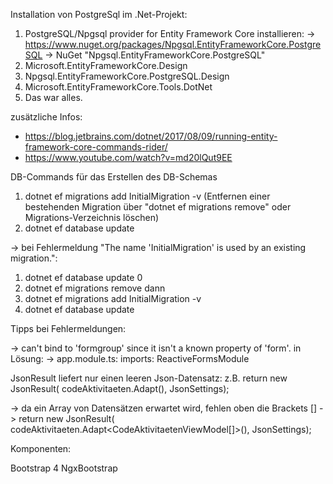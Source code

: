 Installation von PostgreSql im .Net-Projekt:

1. PostgreSQL/Npgsql provider for Entity Framework Core installieren:
   -> https://www.nuget.org/packages/Npgsql.EntityFrameworkCore.PostgreSQL
   -> NuGet "Npgsql.EntityFrameworkCore.PostgreSQL"
3. Microsoft.EntityFrameworkCore.Design
4. Npgsql.EntityFrameworkCore.PostgreSQL.Design
5. Microsoft.EntityFrameworkCore.Tools.DotNet 
6. Das war alles. 

zusätzliche Infos: 
- https://blog.jetbrains.com/dotnet/2017/08/09/running-entity-framework-core-commands-rider/
- https://www.youtube.com/watch?v=md20lQut9EE

DB-Commands für das Erstellen des DB-Schemas
1. dotnet ef migrations add InitialMigration -v  (Entfernen einer bestehenden Migration über "dotnet ef migrations remove" oder Migrations-Verzeichnis löschen)
2. dotnet ef database update

-> bei Fehlermeldung "The name 'InitialMigration' is used by an existing migration.":
1. dotnet ef database update 0
2. dotnet ef migrations remove
dann
3. dotnet ef migrations add InitialMigration -v
4. dotnet ef database update

Tipps bei Fehlermeldungen:

-> can't bind to 'formgroup' since it isn't a known property of 'form'. in
Lösung:
-> app.module.ts: imports: ReactiveFormsModule

JsonResult liefert nur einen leeren Json-Datensatz:
z.B. 
   return new JsonResult(
                codeAktivitaeten.Adapt<CodeAktivitaetenViewModel>(),
                JsonSettings);
                
-> da ein Array von Datensätzen erwartet wird, fehlen oben die Brackets []
-> return new JsonResult(
                   codeAktivitaeten.Adapt<CodeAktivitaetenViewModel[]>(),
                   JsonSettings); 
                   
Komponenten:

Bootstrap 4
NgxBootstrap                                 